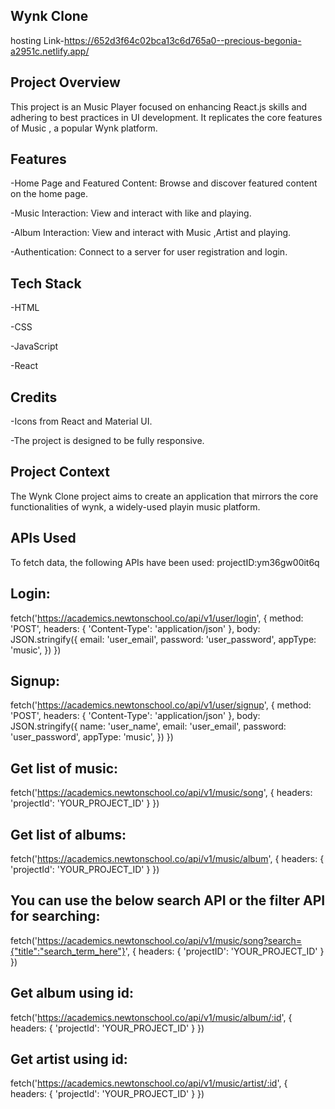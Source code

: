 Wynk Clone
-
hosting Link-https://652d3f64c02bca13c6d765a0--precious-begonia-a2951c.netlify.app/


Project Overview
-
This project is an Music Player focused on enhancing React.js skills and adhering to best practices in UI development. It replicates the core features of Music , a popular Wynk platform.

Features
-
-Home Page and Featured Content: Browse and discover featured content on the home page.

-Music Interaction: View and interact with like and playing.

-Album Interaction: View and interact with Music ,Artist and playing.

-Authentication: Connect to a server for user registration and login.


Tech Stack
-

-HTML

-CSS

-JavaScript

-React

Credits
-
-Icons from React and Material UI.

-The project is designed to be fully responsive.

Project Context
-
The Wynk Clone project aims to create an application that mirrors the core functionalities of wynk, a widely-used playin music platform. 

APIs Used
-
To fetch data, the following APIs have been used: projectID:ym36gw00it6q

Login:
-
fetch('https://academics.newtonschool.co/api/v1/user/login', {
    method: 'POST',
    headers: {
        'Content-Type': 'application/json'
    },
    body: JSON.stringify({
        email: 'user_email',
        password: 'user_password',
        appType: 'music',
    })
})

Signup:
-
fetch('https://academics.newtonschool.co/api/v1/user/signup', {
    method: 'POST',
    headers: {
        'Content-Type': 'application/json'
    },
    body: JSON.stringify({
        name: 'user_name',
        email: 'user_email',
        password: 'user_password',
        appType: 'music',
    })
})



Get list of music:
-
fetch('https://academics.newtonschool.co/api/v1/music/song', {
    headers:
        'projectId': 'YOUR_PROJECT_ID'
    }
})

Get list of albums:
-
fetch('https://academics.newtonschool.co/api/v1/music/album', {
    headers: {
        'projectId': 'YOUR_PROJECT_ID'
    }
})

You can use the below search API or the filter API for searching:
-
fetch('https://academics.newtonschool.co/api/v1/music/song?search={"title":"search_term_here"}', {
    headers: {
        'projectID': 'YOUR_PROJECT_ID'
    }
})

Get album using id:
-
fetch('https://academics.newtonschool.co/api/v1/music/album/:id', {
    headers: {
        'projectId': 'YOUR_PROJECT_ID'
    }
})

Get artist using id:
-
fetch('https://academics.newtonschool.co/api/v1/music/artist/:id', {
    headers: {
        'projectId': 'YOUR_PROJECT_ID'
    }
})

